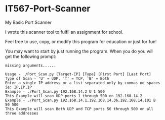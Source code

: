 # IT567-Port-Scanner


My Basic Port Scanner

I wrote this scanner tool to fulfil an assignment for school.

Feel free to use, copy, or modify this program for education or just for fun!

You may want to start by just running the program.
When you do you will get the following prompt:

	missing arguments......

	Usage - ./Port_Scan.py [Target-IP] [Type] [First Port] [Last Port]
	Type of Scan - 'U' = UDP, 'T' = TCP, 'B' = Both
	Enter a single IP address or a list separated only by commas no spaces ie: IP,IP,IP				
	Example - ./Port_Scan.py 192.168.14.2 U 1 500
	This Example will scan UDP ports 1 through 500 on 192.168.14.2
	Example - ./Port_Scan.py 192.168.14.1,192.168.14.36,192.168.14.101 B 50 500
	This Example will scan Both UDP and TCP ports 50 through 500 on all three addresses
	
